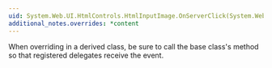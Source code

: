 ```yaml
---
uid: System.Web.UI.HtmlControls.HtmlInputImage.OnServerClick(System.Web.UI.ImageClickEventArgs)
additional_notes.overrides: *content
---
```


<p>When overriding <xref href="System.Web.UI.HtmlControls.HtmlInputImage.OnServerClick(System.Web.UI.ImageClickEventArgs)"></xref> in a derived class, be sure to call the base class's <xref href="System.Web.UI.HtmlControls.HtmlInputImage.OnServerClick(System.Web.UI.ImageClickEventArgs)"></xref> method so that registered delegates receive the event.</p>



